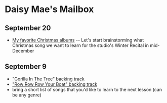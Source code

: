 # Daisy Mae's Mailbox

## September 20
- [My favorite Christmas albums](/christmas) -- Let's start brainstorming what Christmas song we want to learn for the studio's Winter Recital in mid-December


## September 9
- ["Gorilla In The Tree" backing track](./gorilla.mp3)
- ["Row Row Row Your Boat" backing track](./row.mp3)
- bring a short list of songs that you'd like to learn to the next lesson (can be any genre)
